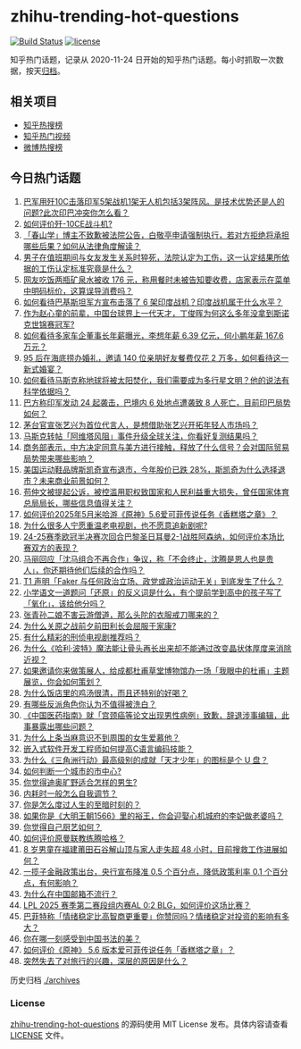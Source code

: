 # zhihu-trending-hot-questions

[![Build Status](https://github.com/justjavac/zhihu-trending-hot-questions/workflows/ci/badge.svg?branch=master)](https://github.com/justjavac/zhihu-trending-hot-questions/actions)
[![license](https://img.shields.io/github/license/justjavac/zhihu-trending-hot-questions)](https://github.com/justjavac/zhihu-trending-hot-questions/blob/master/LICENSE)

知乎热门话题，记录从 2020-11-24
日开始的知乎热门话题。每小时抓取一次数据，按天[归档](./archives)。

## 相关项目

- [知乎热搜榜](https://github.com/justjavac/zhihu-trending-top-search)
- [知乎热门视频](https://github.com/justjavac/zhihu-trending-hot-video)
- [微博热搜榜](https://github.com/justjavac/weibo-trending-hot-search)

## 今日热门话题

<!-- BEGIN -->
<!-- 最后更新时间 Thu May 08 2025 07:08:29 GMT+0800 (China Standard Time) -->

1. [巴军用歼10C击落印军5架战机1架无人机包括3架阵风。是技术优势还是人的问题?此次印巴冲突你怎么看？](https://www.zhihu.com/question/1903451836607858400)
1. [如何评价歼-10CE战斗机?](https://www.zhihu.com/question/649255707)
1. [「春山学」博主不致歉被法院公告，白敬亭申请强制执行，若对方拒绝将承担哪些后果？如何从法律角度解读？](https://www.zhihu.com/question/1903437073567933200)
1. [男子在值班期间与女友发生关系时猝死，法院认定为工伤，这一认定结果所依据的工伤认定标准究竟是什么？](https://www.zhihu.com/question/1903489353231103200)
1. [网友吃饭两瓶矿泉水被收 176 元，称用餐时未被告知要收费，店家表示在菜单中明码标价，这算误导消费吗？](https://www.zhihu.com/question/1903476080188286700)
1. [如何看待巴基斯坦军方宣布击落了 6 架印度战机？印度战机属于什么水平？](https://www.zhihu.com/question/1903341430719625000)
1. [作为赵心童的前辈，中国台球界上一代天才，丁俊晖为何这么多年没拿到斯诺克世锦赛冠军?](https://www.zhihu.com/question/1903041069031073500)
1. [如何看待多家车企董事长年薪曝光，李想年薪 6.39 亿元，何小鹏年薪 167.6 万元？](https://www.zhihu.com/question/1903376896332379400)
1. [95 后在海底捞办婚礼，邀请 140 位亲朋好友餐费仅花 2 万多，如何看待这一新式婚宴？](https://www.zhihu.com/question/1903030915996807200)
1. [如何看待马斯克称地球将被太阳焚化，我们需要成为多行星文明？他的说法有科学依据吗？](https://www.zhihu.com/question/1903129110730990800)
1. [巴方称印军发动 24 起袭击，巴境内 6 处地点遭袭致 8 人死亡，目前印巴局势如何？](https://www.zhihu.com/question/1903353263593583000)
1. [茅台官宣张艺兴为首位代言人，是想借助张艺兴开拓年轻人市场吗？](https://www.zhihu.com/question/1903520442003747600)
1. [马斯克转帖「阿维塔风阻」事件升级全球关注，你看好复测结果吗？](https://www.zhihu.com/question/1903158545177872000)
1. [商务部表示，中方决定同意与美方进行接触，释放了什么信号？会对国际贸易局势带来哪些影响？](https://www.zhihu.com/question/1903357433289601800)
1. [美国运动鞋品牌斯凯奇宣布退市，今年股价已跌 28%，斯凯奇为什么选择退市？未来商业前景如何？](https://www.zhihu.com/question/1903214949418887000)
1. [苟仲文被提起公诉，被控滥用职权致国家和人民利益重大损失，曾任国家体育总局局长，哪些信息值得关注？](https://www.zhihu.com/question/1903391610508650000)
1. [如何评价2025年5月米哈游《原神》5.6爱可菲传说任务《香糕塔之章》？](https://www.zhihu.com/question/1902813613489644000)
1. [为什么很多人宁愿重温老电视剧，也不愿意追新剧呢?](https://www.zhihu.com/question/1455843526)
1. [24-25赛季欧冠半决赛次回合巴黎圣日耳曼2-1战胜阿森纳，如何评价本场比赛双方的表现？](https://www.zhihu.com/question/1903652647048807000)
1. [马丽回应「沈马组合不再合作」争议，称「不会终止，沈腾是恩人也是贵人」，你还期待他们后续的合作吗？](https://www.zhihu.com/question/1903116495682234000)
1. [T1 声明「Faker 与任何政治立场、政党或政治运动无关」到底发生了什么？](https://www.zhihu.com/question/1903404656551486700)
1. [小学语文一道题问「还原」的反义词是什么，有个提前学到高中的孩子写了「氧化」，该给他分吗？](https://www.zhihu.com/question/1902066285568831700)
1. [张青孙二娘不害云游僧道，那么头陀的衣服戒刀哪来的？](https://www.zhihu.com/question/1902612037433029400)
1. [为什么关原之战前夕前田利长会屈服于家康?](https://www.zhihu.com/question/526505706)
1. [有什么精彩的刑侦电视剧推荐吗？](https://www.zhihu.com/question/446484126)
1. [为什么《哈利·波特》魔法能让骨头再长出来却不能通过改变晶状体厚度来消除近视？](https://www.zhihu.com/question/650206285)
1. [如果邀请你来做策展人，给成都杜甫草堂博物馆办一场「我眼中的杜甫」主题展览，你会如何策划？](https://www.zhihu.com/question/1901383427711795500)
1. [为什么饭店里的鸡汤很清，而且还特别的好喝？](https://www.zhihu.com/question/437783371)
1. [有哪些反派角色你认为不值得被洗白？](https://www.zhihu.com/question/1901987970061416000)
1. [《中国医药指南》就「宫颈癌等论文出现男性病例」致歉，辞退涉事编辑，此事暴露出哪些问题？](https://www.zhihu.com/question/1903114946377642200)
1. [为什么上条当麻意识不到周围的女生爱慕他？](https://www.zhihu.com/question/1902444412698604000)
1. [嵌入式软件开发工程师如何提高C语言编码技能？](https://www.zhihu.com/question/572133148)
1. [为什么《三角洲行动》最高级别的成就「天才少年」的图标是个 U 盘？](https://www.zhihu.com/question/1898736896357696500)
1. [如何判断一个城市的市中心?](https://www.zhihu.com/question/21573945)
1. [你觉得迪奥旷野适合怎样的男生?](https://www.zhihu.com/question/1902735122240894000)
1. [内耗时一般怎么自我调节？](https://www.zhihu.com/question/14367881429)
1. [你是怎么度过人生的至暗时刻的？](https://www.zhihu.com/question/592935158)
1. [如果你是《大明王朝1566》里的裕王，你会迎娶心机城府的李妃做老婆吗？](https://www.zhihu.com/question/440268436)
1. [你觉得自己厨艺如何？](https://www.zhihu.com/question/9877781545)
1. [如何评价原曼联教练腾哈格？](https://www.zhihu.com/question/1899829223092355300)
1. [8 岁男童在福建莆田石谷解山顶与家人走失超 48 小时，目前搜救工作进展如何？](https://www.zhihu.com/question/1902774628713203000)
1. [一揽子金融政策出台，央行宣布降准 0.5 个百分点，降低政策利率 0.1 个百分点，有何影响？](https://www.zhihu.com/question/1903376638756000800)
1. [为什么在中国邮箱不流行？](https://www.zhihu.com/question/378318261)
1. [LPL 2025 赛季第二赛段组内赛AL 0:2 BLG，如何评价这场比赛？](https://www.zhihu.com/question/1903525821752280300)
1. [巴菲特称「情绪稳定比高智商更重要」你赞同吗？情绪稳定对投资的影响有多大？](https://www.zhihu.com/question/1902135741431154200)
1. [你在哪一刻感受到中国书法的美？](https://www.zhihu.com/question/386131103)
1. [如何评价《原神》 5.6 版本爱可菲传说任务「香糕塔之章」？](https://www.zhihu.com/question/1903392935925518800)
1. [突然失去了对旅行的兴趣，深层的原因是什么？](https://www.zhihu.com/question/301797233)

<!-- END -->

历史归档 [./archives](./archives)

### License

[zhihu-trending-hot-questions](https://github.com/justjavac/zhihu-trending-hot-questions)
的源码使用 MIT License 发布。具体内容请查看 [LICENSE](./LICENSE) 文件。
